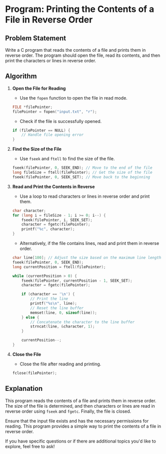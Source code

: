 # Program: Printing the Contents of a File in Reverse Order

## Problem Statement

Write a C program that reads the contents of a file and prints them in reverse order. The program should open the file,
read its contents, and then print the characters or lines in reverse order.

## Algorithm

1. **Open the File for Reading**
    - Use the `fopen` function to open the file in read mode.

    ```c
    FILE *filePointer;
    filePointer = fopen("input.txt", "r");
    ```

    - Check if the file is successfully opened.

    ```c
    if (filePointer == NULL) {
        // Handle file opening error
    }
    ```

2. **Find the Size of the File**
    - Use `fseek` and `ftell` to find the size of the file.

    ```c
    fseek(filePointer, 0, SEEK_END); // Move to the end of the file
    long fileSize = ftell(filePointer); // Get the size of the file
    fseek(filePointer, 0, SEEK_SET); // Move back to the beginning
    ```

3. **Read and Print the Contents in Reverse**
    - Use a loop to read characters or lines in reverse order and print them.

    ```c
    char character;
    for (long i = fileSize - 1; i >= 0; i--) {
        fseek(filePointer, i, SEEK_SET);
        character = fgetc(filePointer);
        printf("%c", character);
    }
    ```

    - Alternatively, if the file contains lines, read and print them in reverse order.

    ```c
    char line[100]; // Adjust the size based on the maximum line length
    fseek(filePointer, 0, SEEK_END);
    long currentPosition = ftell(filePointer);

    while (currentPosition > 0) {
        fseek(filePointer, currentPosition - 1, SEEK_SET);
        character = fgetc(filePointer);

        if (character == '\n') {
            // Print the line
            printf("%s\n", line);
            // Reset the line buffer
            memset(line, 0, sizeof(line));
        } else {
            // Concatenate the character to the line buffer
            strncat(line, &character, 1);
        }

        currentPosition--;
    }
    ```

4. **Close the File**
    - Close the file after reading and printing.

    ```c
    fclose(filePointer);
    ```

## Explanation

This program reads the contents of a file and prints them in reverse order. The size of the file is determined, and then
characters or lines are read in reverse order using `fseek` and `fgetc`. Finally, the file is closed.

Ensure that the input file exists and has the necessary permissions for reading. This program provides a simple way to
print the contents of a file in reverse order.

If you have specific questions or if there are additional topics you'd like to explore, feel free to ask!